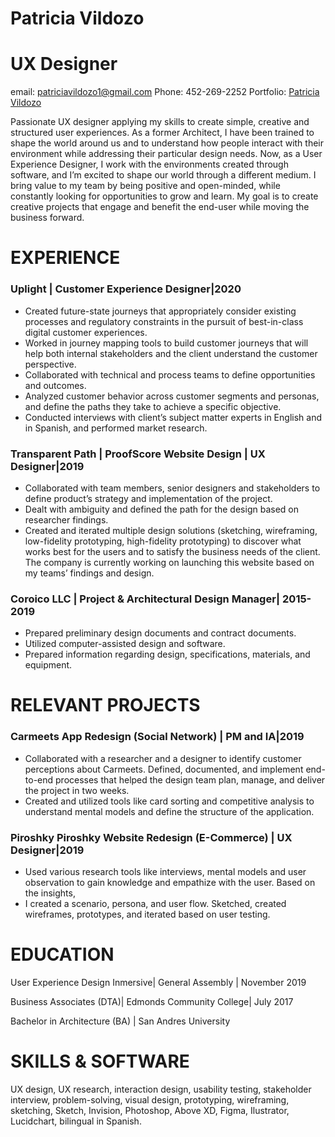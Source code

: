 # Patricia Vildozo
# UX Designer

email: patriciavildozo1@gmail.com 
Phone: 452-269-2252
Portfolio: [Patricia Vildozo](http://patriciaux.com)

Passionate UX designer applying my skills to create simple, creative and structured user experiences. As a former Architect, I have been trained to shape the world around us and to understand how people interact with their environment while addressing their particular design needs. Now, as a User Experience Designer, I work with the environments created through software, and I’m excited to shape our world through a different medium. I bring value to my team by being positive and open-minded, while constantly looking for opportunities to grow and learn. My goal is to create creative projects that engage and benefit the end-user while moving the business forward.

# EXPERIENCE
### Uplight | Customer Experience Designer|2020
* Created future-state journeys that appropriately consider existing processes and regulatory constraints in the pursuit of best-in-class digital customer experiences.
* Worked in journey mapping tools to build customer journeys that will help both internal stakeholders and the client understand the customer perspective.
* Collaborated with technical and process teams to define opportunities and outcomes.
* Analyzed customer behavior across customer segments and personas, and define the paths they take to achieve a specific objective.
* Conducted interviews with client’s subject matter experts in English and in Spanish, and performed market research.
### Transparent Path | ProofScore Website Design | UX Designer|2019
* Collaborated with team members, senior designers and stakeholders to define product’s strategy and implementation of the project.
* Dealt with ambiguity and defined the path for the design based on researcher findings.
* Created and iterated multiple design solutions (sketching, wireframing, low-fidelity prototyping, high-fidelity prototyping) to discover what works best for the users and to satisfy the business needs of the client. The company is currently working on launching this website based on my teams’ findings and design.
### Coroico LLC | Project & Architectural Design Manager| 2015-2019
* Prepared preliminary design documents and contract documents.
* Utilized computer-assisted design and software.
* Prepared information regarding design, specifications, materials, and equipment.
# RELEVANT PROJECTS
### Carmeets App Redesign (Social Network) | PM and IA|2019
* Collaborated with a researcher and a designer to identify customer perceptions about Carmeets. Defined, documented, and implement end-to-end processes that helped the design team plan, manage, and deliver the project in two weeks.
* Created and utilized tools like card sorting and competitive analysis to understand mental models and define the structure of the application.
### Piroshky Piroshky Website Redesign (E-Commerce) | UX Designer|2019
* Used various research tools like interviews, mental models and user observation to gain knowledge and empathize with the user. Based on the insights,
* I created a scenario, persona, and user flow. Sketched, created wireframes, prototypes, and iterated based on user testing.
# EDUCATION
User Experience Design Inmersive| General Assembly | November 2019

Business Associates (DTA)| Edmonds Community College| July 2017

Bachelor in Architecture (BA) | San Andres University 

# SKILLS & SOFTWARE
UX design, UX research, interaction design, usability testing, stakeholder interview, problem-solving, visual design, prototyping, wireframing, sketching, Sketch, Invision, Photoshop, Above XD, Figma, Ilustrator, Lucidchart, bilingual in Spanish.



